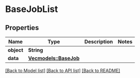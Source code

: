 # BaseJobList

## Properties

Name | Type | Description | Notes
------------ | ------------- | ------------- | -------------
**object** | **String** |  | 
**data** | [**Vec<models::BaseJob>**](BaseJob.md) |  | 

[[Back to Model list]](../README.md#documentation-for-models) [[Back to API list]](../README.md#documentation-for-api-endpoints) [[Back to README]](../README.md)


